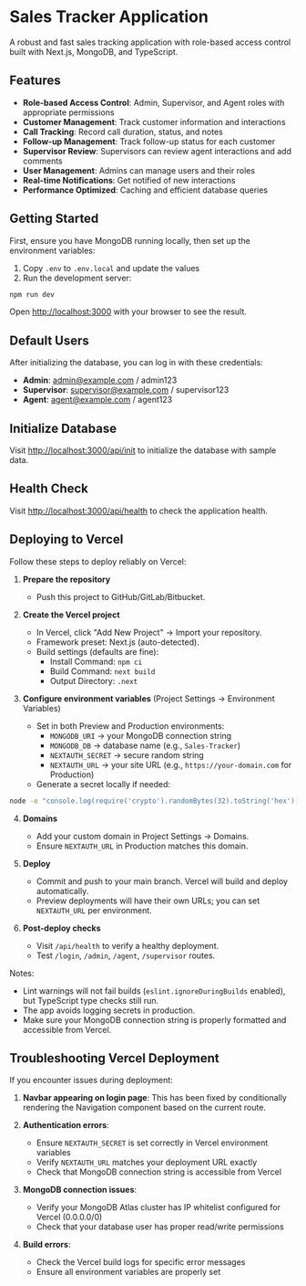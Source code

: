 # Sales Tracker Application

A robust and fast sales tracking application with role-based access control built with Next.js, MongoDB, and TypeScript.

## Features

- **Role-based Access Control**: Admin, Supervisor, and Agent roles with appropriate permissions
- **Customer Management**: Track customer information and interactions
- **Call Tracking**: Record call duration, status, and notes
- **Follow-up Management**: Track follow-up status for each customer
- **Supervisor Review**: Supervisors can review agent interactions and add comments
- **User Management**: Admins can manage users and their roles
- **Real-time Notifications**: Get notified of new interactions
- **Performance Optimized**: Caching and efficient database queries

## Getting Started

First, ensure you have MongoDB running locally, then set up the environment variables:

1. Copy `.env` to `.env.local` and update the values
2. Run the development server:

```bash
npm run dev
```

Open [http://localhost:3000](http://localhost:3000) with your browser to see the result.

## Default Users

After initializing the database, you can log in with these credentials:

- **Admin**: admin@example.com / admin123
- **Supervisor**: supervisor@example.com / supervisor123
- **Agent**: agent@example.com / agent123

## Initialize Database

Visit [http://localhost:3000/api/init](http://localhost:3000/api/init) to initialize the database with sample data.

## Health Check

Visit [http://localhost:3000/api/health](http://localhost:3000/api/health) to check the application health.

## Deploying to Vercel

Follow these steps to deploy reliably on Vercel:

1. **Prepare the repository**
   - Push this project to GitHub/GitLab/Bitbucket.

2. **Create the Vercel project**
   - In Vercel, click "Add New Project" → Import your repository.
   - Framework preset: Next.js (auto-detected).
   - Build settings (defaults are fine):
     - Install Command: `npm ci`
     - Build Command: `next build`
     - Output Directory: `.next`

3. **Configure environment variables** (Project Settings → Environment Variables)
   - Set in both Preview and Production environments:
     - `MONGODB_URI` → your MongoDB connection string
     - `MONGODB_DB` → database name (e.g., `Sales-Tracker`)
     - `NEXTAUTH_SECRET` → secure random string
     - `NEXTAUTH_URL` → your site URL (e.g., `https://your-domain.com` for Production)
   - Generate a secret locally if needed:

```bash
node -e "console.log(require('crypto').randomBytes(32).toString('hex'))"
```

4. **Domains**
   - Add your custom domain in Project Settings → Domains.
   - Ensure `NEXTAUTH_URL` in Production matches this domain.

5. **Deploy**
   - Commit and push to your main branch. Vercel will build and deploy automatically.
   - Preview deployments will have their own URLs; you can set `NEXTAUTH_URL` per environment.

6. **Post-deploy checks**
   - Visit `/api/health` to verify a healthy deployment.
   - Test `/login`, `/admin`, `/agent`, `/supervisor` routes.

Notes:
- Lint warnings will not fail builds (`eslint.ignoreDuringBuilds` enabled), but TypeScript type checks still run.
- The app avoids logging secrets in production.
- Make sure your MongoDB connection string is properly formatted and accessible from Vercel.

## Troubleshooting Vercel Deployment

If you encounter issues during deployment:

1. **Navbar appearing on login page**: This has been fixed by conditionally rendering the Navigation component based on the current route.

2. **Authentication errors**: 
   - Ensure `NEXTAUTH_SECRET` is set correctly in Vercel environment variables
   - Verify `NEXTAUTH_URL` matches your deployment URL exactly
   - Check that MongoDB connection string is accessible from Vercel

3. **MongoDB connection issues**:
   - Verify your MongoDB Atlas cluster has IP whitelist configured for Vercel (0.0.0.0/0)
   - Check that your database user has proper read/write permissions

4. **Build errors**:
   - Check the Vercel build logs for specific error messages
   - Ensure all environment variables are properly set

```
